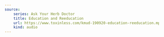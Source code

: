```yaml
---
source:
    series: Ask Your Herb Doctor
    title: Education and Reeducation
    url: https://www.toxinless.com/kmud-190920-education-reeducation.mp3
    kind: audio
---
```

